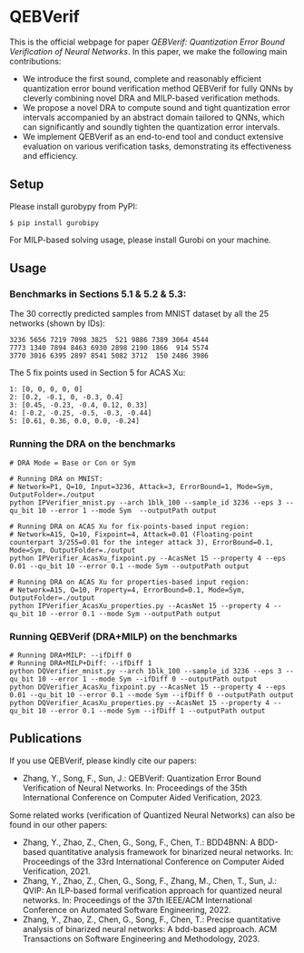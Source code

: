 # QEBVerif
This is the official webpage for paper *QEBVerif: Quantization Error Bound Verification of Neural Networks*. In this paper, we make the following main contributions:
- We introduce the first sound, complete and reasonably efficient quantization error bound verification method QEBVerif for fully QNNs by cleverly combining novel DRA and MILP-based verification methods.
- We propose a novel DRA to compute sound and tight quantization error intervals accompanied by an abstract domain tailored to QNNs, which can significantly and soundly tighten the quantization error intervals.
- We implement QEBVerif as an end-to-end tool and conduct extensive evaluation on various verification tasks, demonstrating its effectiveness and efficiency.


## Setup
Please install gurobypy from PyPI:

```shell script
$ pip install gurobipy
```

For MILP-based solving usage, please install Gurobi on your machine.

## Usage

### Benchmarks in Sections 5.1 & 5.2 & 5.3:

The 30 correctly predicted samples from MNIST dataset by all the 25 networks (shown by IDs):

```
3236 5656 7219 7098 3825  521 9886 7389 3064 4544 
7773 1340 7894 8463 6930 2898 2190 1866  914 5574
3770 3016 6395 2897 8541 5082 3712  150 2486 3986
```
The 5 fix points used in Section 5 for ACAS Xu:

```
1: [0, 0, 0, 0, 0]
2: [0.2, -0.1, 0, -0.3, 0.4]
3: [0.45, -0.23, -0.4, 0.12, 0.33]
4: [-0.2, -0.25, -0.5, -0.3, -0.44]
5: [0.61, 0.36, 0.0, 0.0, -0.24]
```

### Running the DRA on the benchmarks
```shell script
# DRA Mode = Base or Con or Sym

# Running DRA on MNIST: 
# Network=P1, Q=10, Input=3236, Attack=3, ErrorBound=1, Mode=Sym, OutputFolder=./output
python IPVerifier_mnist.py --arch 1blk_100 --sample_id 3236 --eps 3 --qu_bit 10 --error 1 --mode Sym  --outputPath output

# Running DRA on ACAS Xu for fix-points-based input region: 
# Network=A15, Q=10, Fixpoint=4, Attack=0.01 (Floating-point counterpart 3/255=0.01 for the integer attack 3), ErrorBound=0.1, Mode=Sym, OutputFolder=./output
python IPVerifier_AcasXu_fixpoint.py --AcasNet 15 --property 4 --eps 0.01 --qu_bit 10 --error 0.1 --mode Sym --outputPath output

# Running DRA on ACAS Xu for properties-based input region: 
# Network=A15, Q=10, Property=4, ErrorBound=0.1, Mode=Sym, OutputFolder=./output
python IPVerifier_AcasXu_properties.py --AcasNet 15 --property 4 --qu_bit 10 --error 0.1 --mode Sym --outputPath output
```

### Running QEBVerif (DRA+MILP) on the benchmarks
```shell script
# Running DRA+MILP: --ifDiff 0
# Running DRA+MILP+Diff: --ifDiff 1
python DQVerifier_mnist.py --arch 1blk_100 --sample_id 3236 --eps 3 --qu_bit 10 --error 1 --mode Sym --ifDiff 0 --outputPath output
python DQVerifier_AcasXu_fixpoint.py --AcasNet 15 --property 4 --eps 0.01 --qu_bit 10 --error 0.1 --mode Sym --ifDiff 0 --outputPath output
python DQVerifier_AcasXu_properties.py --AcasNet 15 --property 4 --qu_bit 10 --error 0.1 --mode Sym --ifDiff 1 --outputPath output
```

## Publications

If you use QEBVerif, please kindly cite our papers:
- Zhang, Y., Song, F., Sun, J.: QEBVerif: Quantization Error Bound Verification of Neural Networks. In: Proceedings of the 35th International Conference on Computer Aided Verification, 2023.


Some related works (verification of Quantized Neural Networks) can also be found in our other papers:
- Zhang, Y., Zhao, Z., Chen, G., Song, F., Chen, T.: BDD4BNN: A BDD-based quantitative analysis framework for binarized neural networks. In: Proceedings of the 33rd International Conference on Computer Aided Verification, 2021.
- Zhang, Y., Zhao, Z., Chen, G., Song, F., Zhang, M., Chen, T., Sun, J.: QVIP: An ILP-based formal verification approach for quantized neural networks. In: Proceedings of the 37th IEEE/ACM International Conference on Automated Software Engineering, 2022.
- Zhang, Y., Zhao, Z., Chen, G., Song, F., Chen, T.: Precise quantitative analysis of binarized neural networks: A bdd-based approach. ACM Transactions on Software Engineering and Methodology, 2023.
